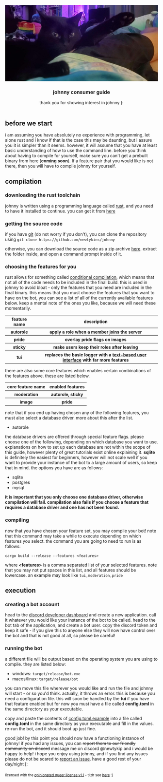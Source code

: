 <div align="center">
<img src="assets/readme/consumer.jpg" height="250">
<h3>johnny consumer guide</h3>
thank you for showing interest in johnny (:<br/><br/>
</div>

## before we start

i am assuming you have absolutely no experience with programming, let alone rust and i know if that is the case this may be daunting, but i assure you it is simpler than it seems. however, it will assume that you have at least basic understanding of how to use the command line. before you think about having to compile for yourself, make sure you can't get a prebuilt binary from here (**coming soon**). If a feature pair that you would like is not there, then you will have to compile johnny for yourself.

## compilation

### downloading the rust toolchain

johnny is written using a programming language called [rust](https://www.rust-lang.org/), and you need to have it installed to continue. you can get it from [here](https://www.rust-lang.org/tools/install)

### getting the source code

if you have [git](https://git-scm.org/) (do not worry if you don't), you can clone the repository using `git clone https://github.com/newtykins/johnny`

otherwise, you can download the source code as a zip archive [here](https://github.com/newtykins/johnny/archive/refs/heads/main.zip). extract the folder inside, and open a command prompt inside of it.

### choosing the features for you

rust allows for something called [conditional compilation](https://en.wikipedia.org/wiki/Conditional_compilation), which means that not all of the code needs to be included in the final build. this is used in johnny to avoid bloat - only the features that you need are included in the final binary. this means that you must choose the features that you want to have on the bot, you can see a list of all of the currently available features below. keep a mental note of the ones you like, because we will need these momentarily.

<table>
	<thead>
		<tr>
			<th>feature name</th>
			<th>description</th>
		</tr>
	</thead>
	<tbody>
		<tr>
			<th>autorole</th>
			<th>apply a role when a member joins the server</th>
		</tr>
		<tr>
			<th>pride</th>
			<th>overlay pride flags on images</th>
		</tr>
		<tr>
			<th>sticky</th>
			<th>make users keep their roles after leaving</th>
		</tr>
		<tr>
			<th>tui</th>
			<th>replaces the basic logger with a <a href="https://en.wikipedia.org/wiki/Text-based_user_interface">text-based user interface</a> with far more features</th>
		</tr>
		<!--
		<tr>
			<th></th>
			<th></th>
		</tr>
		-->
	</tbody>
</table>

there are also some core features which enables certain combinations of the features above. these are listed below.

<table>
	<thead>
		<tr>
			<th>core feature name</th>
			<th>enabled features</th>
		</tr>
	</thead>
	<tbody>
		<tr>
			<th>moderation</th>
			<th>autorole, sticky</th>
		</tr>
		<tr>
			<th>image</th>
			<th>pride</th>
		</tr>
	</tbody>
</table>

note that if you end up having chosen any of the following features, you must also select a database driver. more about this after the list.

- autorole

the database drivers are offered through special feature flags. please choose one of the following, depending on which database you want to use. explanations on how to set up each database are not within the scope of this guide, however plenty of great tutorials exist online explaining it. **sqlite** is definitely the easiest for beginners, however will not scale well if you want to provide your instance of the bot to a large amount of users, so keep that in mind. the options you have are as follows:

- sqlite
- postgres
- mysql

**it is important that you only choose one database driver, otherwise compilation will fail. compilation also fails if you choose a feature that requires a database driver and one has not been found.**

### compiling

now that you have chosen your feature set, you may compile your bot! note that this command may take a while to execute depending on which features you select. the command you are going to need to run is as follows:

```
cargo build --release --features <features>
```

where **\<features\>** is a comma separated list of your selected features. note that you may not put spaces in this list, and all features should be lowercase. an example may look like `tui,moderation,pride`

## execution

### creating a bot account

head to the [discord developer dashboard](https://discord.com/developers) and create a new application. call it whatever you would like your instance of the bot to be called. head to the bot tab of the application, and create a bot user. copy the discord token and keep it safe - if you give this to anyone else they will now have control over the bot and that is not good at all, so please be careful!

### running the bot

a different file will be output based on the operating system you are using to compile. they are listed below:

- windows: `target/release/bot.exe`
- macos/linux: `target/release/bot`

you can move this file wherever you would like and run the file and johnny will start - or so you'd think. actually, it throws an error. this is because you need a configuration file. this will soon be handled by the **tui** if you have that feature enabled but for now you must have a file called **config.toml** in the same directory as your executable.

copy and paste the contents of [config.toml.example](config.toml.example) into a file called **config.toml** in the same directory as your executable and fill in the values. re-run the bot, and it should boot up just fine.

good job! by this point you should now have a functioning instance of johnny! if you had any issues, you can ~~report them to our friendly community on discord~~ message me on discord @newtykip and i would be happy to help! i hope you enjoy using johnny, and if you find any issues please do not be scared to [report an issue](https://github.com/newtykins/johnny/issues). have a good rest of your day/night [:

<sub>licensed with the <a href="license.md">opinionated queer license v1.1</a> - tl;dr see <a href="https://oql.avris.it/">here</a> :]</sub>
